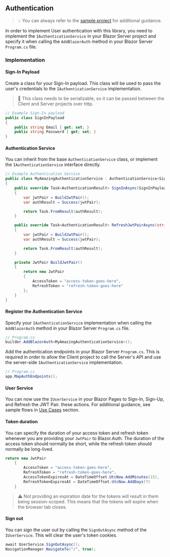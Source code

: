 ## Authentication

> 💡
> You can always refer to the [sample project](https://github.com/BitzArt/Blazor.Auth/tree/main/sample) for additional guidance.

In order to implement User authentication with this library, you need to implement the `IAuthenticationService` in your Blazor Server project and specify it when calling the `AddBlazorAuth` method in your Blazor Server `Program.cs` file.

### Implementation

#### Sign-In Payload

Create a class for your Sign-In payload. This class will be used to pass the user's credentials to the `IAuthenticationService` implementation.

> 📜
> This class needs to be serializable, so it can be passed between the Client and Server projects over http.

```csharp
// Example Sign-In payload
public class SignInPayload
{
    public string Email { get; set; }
    public string Password { get; set; }
}
```

#### Authentication Service

You can inherit from the base `AuthenticationService` class, or implement the `IAuthenticationService` interface directly.

```csharp
// Example Authentication Service
public class MyAmazingAuthenticationService : AuthenticationService<SignInPayload>
{
    public override Task<AuthenticationResult> SignInAsync(SignInPayload signInPayload, CancellationToken cancellationToken = default)
    {
        var jwtPair = BuildJwtPair();
        var authResult = Success(jwtPair);

        return Task.FromResult(authResult);
    }

    public override Task<AuthenticationResult> RefreshJwtPairAsync(string refreshToken, CancellationToken cancellationToken = default)
    {
        var jwtPair = BuildJwtPair();
        var authResult = Success(jwtPair);

        return Task.FromResult(authResult);
    }

    private JwtPair BuildJwtPair()
    {
        return new JwtPair
        {
            AccessToken = "access-token-goes-here",
            RefreshToken = "refresh-token-goes-here"
        };
    }
}
```

#### Register the Authentication Service

Specify your `IAuthenticationService` implementation when calling the `AddBlazorAuth` method in your Blazor Server `Program.cs` file.

```csharp
// Program.cs
builder.AddBlazorAuth<MyAmazingAuthenticationService>();
```

Add the authentication endpoints in your Blazor Server `Program.cs`. This is required in order to allow the Client project to call the Server's API and use the server-side `IAuthenticationService` implementation.

```csharp
// Program.cs
app.MapAuthEndpoints();
```

#### User Service

You can now use the `IUserService` in your Blazor Pages to Sign-In, Sign-Up, and Refresh the JWT Pair.  these actions.
For additional guidance, see sample flows in [Use Cases](04.use-cases.md) section.

#### Token duration

You can specify the duration of your access token and refresh token whenever you are providing your `JwtPair` to Blazor.Auth. The duration of the access token should normally be short, while the refresh token should normally be long-lived.

```csharp
return new JwtPair
    {
        AccessToken = "access-token-goes-here",
        RefreshToken = "refresh-token-goes-here",
        AccessTokenExpiresAt = DateTimeOffset.UtcNow.AddMinutes(15),
        RefreshTokenExpiresAt = DateTimeOffset.UtcNow.AddDays(7)
    }
```

> ⚠️
> Not providing an expiration date for the tokens will result in them being session-scoped. This means that the tokens will expire when the browser tab closes.

#### Sign out

You can sign the user out by calling the `SignOutAsync` method of the `IUserService`. This will clear the user's token cookies.

```csharp
await UserService.SignOutAsync();
NavigationManager.NavigateTo("/", true);
```

